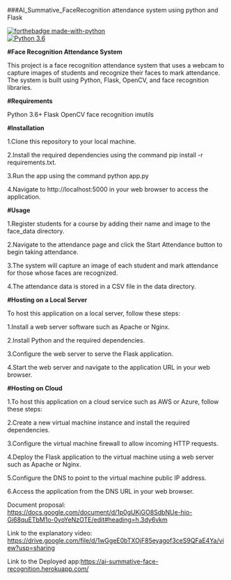 ###AI_Summative_FaceRecognition attendance system using python and Flask

[![forthebadge made-with-python](http://ForTheBadge.com/images/badges/made-with-python.svg)](https://www.python.org/)                 
[![Python 3.6](https://img.shields.io/badge/python-3.6-blue.svg)](https://www.python.org/downloads/release/python-360/) 

**#Face Recognition Attendance System**

This project is a face recognition attendance system that uses a webcam to capture images of students and recognize their faces to mark attendance. The system is built using Python, Flask, OpenCV, and face recognition libraries.

**#Requirements**

Python 3.6+
Flask
OpenCV
face recognition
imutils


**#Installation**

1.Clone this repository to your local machine.

2.Install the required dependencies using the command pip install -r requirements.txt.

3.Run the app using the command python app.py

4.Navigate to http://localhost:5000 in your web browser to access the application.


**#Usage**

1.Register students for a course by adding their name and image to the face_data directory.

2.Navigate to the attendance page and click the Start Attendance button to begin taking attendance.

3.The system will capture an image of each student and mark attendance for those whose faces are recognized.

4.The attendance data is stored in a CSV file in the data directory.


**#Hosting on a Local Server**

To host this application on a local server, follow these steps:

1.Install a web server software such as Apache or Nginx.

2.Install Python and the required dependencies.

3.Configure the web server to serve the Flask application.

4.Start the web server and navigate to the application URL in your web browser.


**#Hosting on Cloud**

1.To host this application on a cloud service such as AWS or Azure, follow these steps:

2.Create a new virtual machine instance and install the required dependencies.

3.Configure the virtual machine firewall to allow incoming HTTP requests.

4.Deploy the Flask application to the virtual machine using a web server such as Apache or Nginx.

5.Configure the DNS to point to the virtual machine public IP address.

6.Access the application from the DNS URL in your web browser.



Document proposal: https://docs.google.com/document/d/1p0gUKjGO8SdbNUe-hio-Gi68quETbM1o-0yoYeNzOTE/edit#heading=h.3dy6vkm

Link to the explanatory video: https://drive.google.com/file/d/1wGgeE0bTXOjF85eyagof3ceS9QFaE4Ya/view?usp=sharing

Link to the Deployed app:https://ai-summative-face-recognition.herokuapp.com/

